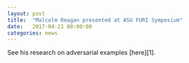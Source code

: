 ```yaml
---
layout: post
title:  "Malcolm Reagan presented at ASU FURI Symposium"
date:   2017-04-21 00:00:00
categories: news
---
```

See his research on adversarial examples [here][1].